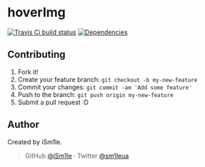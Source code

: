 # hoverImg

[![Travis Ci build status](https://api.travis-ci.org/iSm1le/hoverImg.svg?branch=master&maxAge=3600)](https://travis-ci.org/iSm1le/hoverImg)
[![Dependencies](https://david-dm.org/iSm1le/hoverImg/status.svg?maxAge=3600)](https://david-dm.org/iSm1le/hoverImg)

## Contributing

1. Fork it!
2. Create your feature branch: `git checkout -b my-new-feature`
3. Commit your changes: `git commit -am 'Add some feature'`
4. Push to the branch: `git push origin my-new-feature`
5. Submit a pull request :D

## Author

Created by iSm1le.

> GitHub [@iSm1le](https://github.com/iSm1le) · Twitter [@sm1leua](https://twitter.com/sm1leua)

